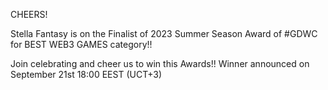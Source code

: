 CHEERS!

Stella Fantasy is on the Finalist of 2023 Summer Season Award
of #GDWC for BEST WEB3 GAMES category!!

Join celebrating and cheer us to win this Awards!!
Winner announced on September 21st 18:00 EEST (UCT+3) 
